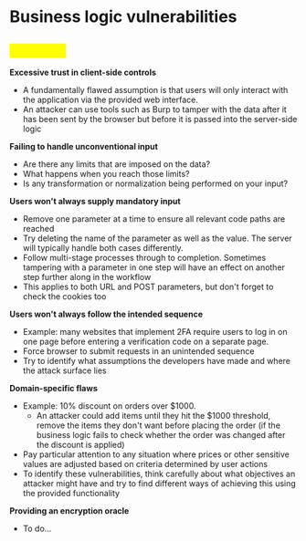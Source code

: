 # Business logic vulnerabilities

## <mark style="color:yellow;">Examples</mark>

**Excessive trust in client-side controls**

* A fundamentally flawed assumption is that users will only interact with the application via the provided web interface.
* An attacker can use tools such as Burp to tamper with the data after it has been sent by the browser but before it is passed into the server-side logic

**Failing to handle unconventional input**

* Are there any limits that are imposed on the data?
* What happens when you reach those limits?
* Is any transformation or normalization being performed on your input?

**Users won't always supply mandatory input**

* Remove one parameter at a time to ensure all relevant code paths are reached
* Try deleting the name of the parameter as well as the value. The server will typically handle both cases differently.
* Follow multi-stage processes through to completion. Sometimes tampering with a parameter in one step will have an effect on another step further along in the workflow
* This applies to both URL and POST parameters, but don't forget to check the cookies too

**Users won't always follow the intended sequence**

* Example: many websites that implement 2FA require users to log in on one page before entering a verification code on a separate page.
* Force browser to submit requests in an unintended sequence
* Try to identify what assumptions the developers have made and where the attack surface lies

**Domain-specific flaws**

* Example: 10% discount on orders over $1000.
  * An attacker could add items until they hit the $1000 threshold, remove the items they don't want before placing the order (if the business logic fails to check whether the order was changed after the discount is applied)
* Pay particular attention to any situation where prices or other sensitive values are adjusted based on criteria determined by user actions
* To identify these vulnerabilities, think carefully about what objectives an attacker might have and try to find different ways of achieving this using the provided functionality

**Providing an encryption oracle**

* To do...
